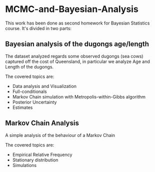 # MCMC-and-Bayesian-Analysis

This work has been done as second homework for Bayesian Statistics course. It's divided in two parts:

## Bayesian analysis of the dugongs age/length

The dataset analyzed regards some observed dugongs (sea cows) captured off the cost of Queensland, in particular we analyze Age and Length of the dugongs.

The covered topics are:
- Data analysis and Visualization
- Full-conditionals
- Markov Chain simulation with Metropolis-within-Gibbs algorithm
- Posterior Uncertainty
- Estimates

## Markov Chain Analysis

A simple analysis of the behaviour of  a Markov Chain

The covered topics are:
- Empirical Relative Frequency
- Stationary distribution
- Simulations
